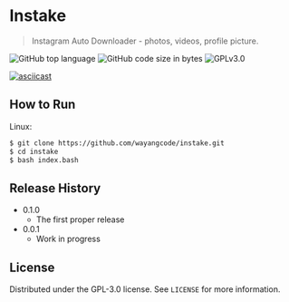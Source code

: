 # Instake
> Instagram Auto Downloader - photos, videos, profile picture.

![GitHub top language](https://img.shields.io/github/languages/top/wayangcode/instake.svg)
![GitHub code size in bytes](https://img.shields.io/github/languages/code-size/wayangcode/instake.svg)
![GPLv3.0](https://img.shields.io/github/license/wayangcode/instake.svg)

[![asciicast](https://asciinema.org/a/KJ157cF2Dkd1szulfX6TDiACx.svg)](https://asciinema.org/a/KJ157cF2Dkd1szulfX6TDiACx)

## How to Run

Linux:

```sh
$ git clone https://github.com/wayangcode/instake.git
$ cd instake
$ bash index.bash
```

## Release History

* 0.1.0
    * The first proper release
* 0.0.1
    * Work in progress

## License

Distributed under the GPL-3.0 license. See ``LICENSE`` for more information.

